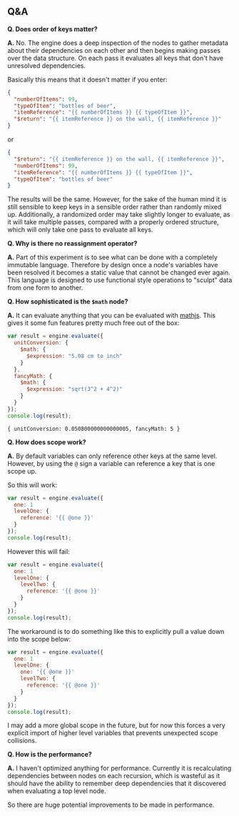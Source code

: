 ## Q&A

__Q. Does order of keys matter?__

__A.__ No. The engine does a deep inspection of the nodes to gather metadata about their dependencies on each other and then begins making passes over the data structure. On each pass it evaluates all keys that don't have unresolved dependencies.

Basically this means that it doesn't matter if you enter:

```json
{
  "numberOfItems": 99,
  "typeOfItem": "bottles of beer",
  "itemReference": "{{ numberOfItems }} {{ typeOfItem }}",
  "$return": "{{ itemReference }} on the wall, {{ itemReference }}"
}
```

or

```json
{
  "$return": "{{ itemReference }} on the wall, {{ itemReference }}",
  "numberOfItems": 99,
  "itemReference": "{{ numberOfItems }} {{ typeOfItem }}",
  "typeOfItem": "bottles of beer"
}
```

The results will be the same. However, for the sake of the human mind it is still sensible to keep keys in a sensible order rather than randomly mixed up. Additionally, a randomized order may take slightly longer to evaluate, as it will take multiple passes, compared with a properly ordered structure, which will only take one pass to evaluate all keys.

__Q. Why is there no reassignment operator?__

__A.__ Part of this experiment is to see what can be done with a completely immutable language. Therefore by design once a node's variables have been resolved it becomes a static value that cannot be changed ever again. This language is designed to use functional style operations to "sculpt" data from one form to another.

__Q. How sophisticated is the `$math` node?__

__A.__ It can evaluate anything that you can be evaluated with [mathjs](http://mathjs.org/). This gives it some fun features pretty much free out of the box:

```js
var result = engine.evaluate({
  unitConversion: {
    $math: {
      $expression: "5.08 cm to inch"
    }
  },
  fancyMath: {
    $math: {
      $expression: "sqrt(3^2 + 4^2)"
    }
  }
});
console.log(result);
```

```
{ unitConversion: 0.050800000000000005, fancyMath: 5 }
```

__Q. How does scope work?__

__A.__ By default variables can only reference other keys at the same level. However, by using the `@` sign a variable can reference a key that is one scope up.

So this will work:

```js
var result = engine.evaluate({
  one: 1
  levelOne: {
    reference: '{{ @one }}'
  }
});
console.log(result);
```

However this will fail:

```js
var result = engine.evaluate({
  one: 1
  levelOne: {
    levelTwo: {
      reference: '{{ @one }}'
    }
  }
});
console.log(result);
```

The workaround is to do something like this to explicitly pull a value down into the scope below:

```js
var result = engine.evaluate({
  one: 1
  levelOne: {
    one: '{{ @one }}'
    levelTwo: {
      reference: '{{ @one }}'
    }
  }
});
console.log(result);
```

I may add a more global scope in the future, but for now this forces a very explicit import of higher level variables that prevents unexpected scope collisions.

__Q. How is the performance?__

__A.__ I haven't optimized anything for performance. Currently it is recalculating dependencies between nodes on each recursion, which is wasteful as it should have the ability to remember deep dependencies that it discovered when evaluating a top level node.

So there are huge potential improvements to be made in performance.